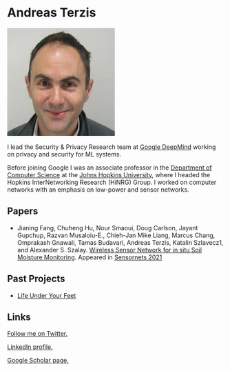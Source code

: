 # Andreas Terzis

![Andreas Terzis](photo.jpeg)

I lead the Security & Privacy Research team at  [Google DeepMind](https://deepmind.google/) working on privacy and security for ML systems. 

Before joining Google I was an associate professor in the [Department of Computer Science](https://www.cs.jhu.edu) at the [Johns Hopkins University](https://www.jhu.edu/), where I headed the Hopkins InterNetworking Research (HiNRG) Group. I worked on computer networks with an emphasis on low-power and sensor networks.

## Papers
* Jianing Fang, Chuheng Hu, Nour Smaoui, Doug Carlson, Jayant Gupchup, Razvan Musaloiu-E., Chieh-Jan Mike Liang, Marcus Chang, Omprakash Gnawali, Tamas Budavari, Andreas Terzis, Katalin Szlavecz1, and Alexander S. Szalay. [Wireless Sensor Network for in situ Soil Moisture Monitoring](luyf-sensornets.pdf). Appeared in [Sensornets 2021](http://sensornets.org/)

## Past Projects
* [Life Under Your Feet](luyf.md)

## Links

<a href="https://twitter.com/aterzis">Follow me on Twitter.</a>

<a href="http://www.linkedin.com/pub/andreas-terzis/1/537/239">LinkedIn profile.</a>

<a href="http://scholar.google.com/citations?user=kgvqq-8AAAAJ&hl=en">Google Scholar page.</a>
